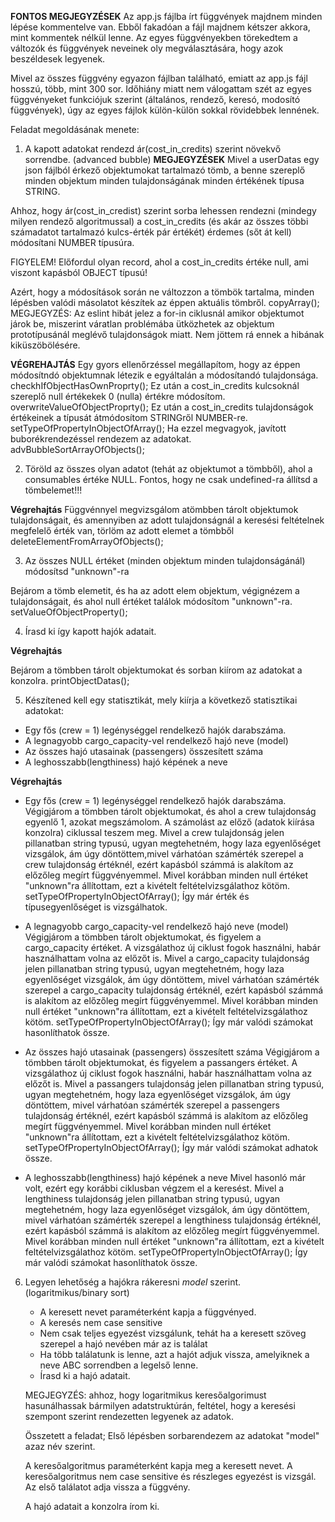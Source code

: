 **FONTOS MEGJEGYZÉSEK**
Az app.js fájlba írt függvények majdnem minden lépése kommentelve van. Ebből fakadóan a fájl majdnem kétszer akkora, mint kommentek nélkül lenne. Az egyes függvényekben törekedtem a változók és függvények neveinek oly megválasztására, hogy azok beszéldesek legyenek.

Mivel az összes függvény egyazon fájlban található, emiatt az app.js fájl hosszú, több, mint 300 sor. Időhiány miatt nem válogattam szét az egyes függvényeket funkciójuk szerint (általános, rendező, keresó, modosító függvények), úgy az egyes fájlok külön-külön sokkal rövidebbek lennének.

Feladat megoldásának menete:

1. A kapott adatokat rendezd ár(cost_in_credits) szerint növekvő sorrendbe. (advanced bubble)
**MEGJEGYZÉSEK**
Mivel a userDatas egy json fájlból érkező objektumokat tartalmazó tömb, a benne szereplő minden objektum minden tulajdonságának  minden értékének típusa STRING.

Ahhoz, hogy ár(cost_in_credist) szerint sorba lehessen rendezni (mindegy milyen rendező algoritmussal) a cost_in_credits (és akár az összes többi számadatot tartalmazó kulcs-érték pár értékét) érdemes (sőt át kell) módosítani NUMBER típusúra.

FIGYELEM! Előfordul olyan record, ahol a cost_in_credits értéke null, ami viszont kapásból OBJECT típusú!

Azért, hogy a módosítások során ne változzon a tömbök tartalma, minden lépésben valódi másolatot készítek az éppen aktuális tömbről.
    copyArray();
    MEGJEGYZÉS: Az eslint hibát jelez a for-in ciklusnál amikor objektumot járok be, miszerint váratlan problémába ütközhetek az objektum prototípusánál meglévő tulajdonságok miatt. Nem jöttem rá ennek a hibának kiküszöbölésére.

**VÉGREHAJTÁS**
Egy gyors ellenőrzéssel megállapítom, hogy az éppen módosítndó objektumnak létezik e egyáltalán a módosítandó tulajdonsága.
    checkhIfObjectHasOwnProprty();
Ez után a cost_in_credits kulcsoknál szereplő null értékekek 0 (nulla) értékre módosítom.
    overwriteValueOfObjectProprty();
Ez után a cost_in_credits tulajdonságok értékeinek a típusát átmódosítom STRINGről NUMBER-re.
    setTypeOfPropertyInObjectOfArray();
Ha ezzel megvagyok, javított buborékrendezéssel rendezem az adatokat.
    advBubbleSortArrayOfObjects();

2. Töröld az összes olyan adatot (tehát az objektumot a tömbből), ahol a consumables értéke NULL. Fontos, hogy ne csak undefined-ra állítsd a tömbelemet!!!

**Végrehajtás**
Függvénnyel megvizsgálom atömbben tárolt objektumok tulajdonságait, és amennyiben az adott tulajdonságnál a keresési feltételnek megfelelő érték van, törlöm az adott elemet a tömbből
    deleteElementFromArrayOfObjects();

3. Az összes NULL értéket (minden objektum minden tulajdonságánál) módosítsd "unknown"-ra

Bejárom a tömb elemetit, és ha az adott elem objektum, végignézem a tulajdonságait, és ahol null értéket találok módosítom "unknown"-ra.
    setValueOfObjectProperty();

4. Írasd ki így kapott hajók adatait.

**Végrehajtás**

Bejárom a tömbben tárolt objektumokat és sorban kiírom az adatokat a konzolra.
    printObjectDatas();

5. Készítened kell egy statisztikát, mely kiírja a következő statisztikai adatokat: 

* Egy fős (crew = 1) legénységgel rendelkező hajók darabszáma.
* A legnagyobb cargo_capacity-vel rendelkező hajó neve (model)
* Az összes hajó utasainak (passengers) összesített száma
* A leghosszabb(lengthiness) hajó képének a neve

**Végrehajtás**

   * Egy fős (crew = 1) legénységgel rendelkező hajók darabszáma.
    Végigjárom a tömbben tárolt objektumokat, és ahol a crew tulajdonság egyenlő 1, azokat megszámolom.
    A számolást az előző (adatok kiírása konzolra) ciklussal teszem meg.
    Mivel a crew tulajdonság jelen pillanatban string typusú, ugyan megtehetném, hogy laza egyenlőséget vizsgálok, ám úgy döntöttem,mivel várhatóan számérték szerepel a crew tulajdonság értéknél, ezért kapásból számmá is alakítom az előzőleg megírt függvényemmel. Mivel korábban minden null értéket "unknown"ra állítottam, ezt a kivételt feltételvizsgálathoz kötöm.
        setTypeOfPropertyInObjectOfArray();
    Így már érték és típusegyenlőséget is vizsgálhatok.

* A legnagyobb cargo_capacity-vel rendelkező hajó neve (model)
    Végigjárom a tömbben tárolt objektumokat, és figyelem a cargo_capacity értéket.
    A vizsgálathoz új ciklust fogok használni, habár használhattam volna az előzőt is.
    Mivel a cargo_capacity tulajdonság jelen pillanatban string typusú, ugyan megtehetném, hogy laza egyenlőséget vizsgálok, ám úgy döntöttem, mivel várhatóan számérték szerepel a cargo_capacity tulajdonság értéknél, ezért kapásból számmá is alakítom az előzőleg megírt függvényemmel. Mivel korábban minden null értéket "unknown"ra állítottam, ezt a kivételt feltételvizsgálathoz kötöm.
        setTypeOfPropertyInObjectOfArray();
    Így már valódi számokat hasonlíthatok össze.

* Az összes hajó utasainak (passengers) összesített száma
    Végigjárom a tömbben tárolt objektumokat, és figyelem a passangers értéket.
    A vizsgálathoz új ciklust fogok használni, habár használhattam volna az előzőt is.
    Mivel a passangers tulajdonság jelen pillanatban string typusú, ugyan megtehetném, hogy laza egyenlőséget vizsgálok, ám úgy döntöttem, mivel várhatóan számérték szerepel a passengers tulajdonság értéknél, ezért kapásból számmá is alakítom az előzőleg megírt függvényemmel. Mivel korábban minden null értéket "unknown"ra állítottam, ezt a kivételt feltételvizsgálathoz kötöm.
        setTypeOfPropertyInObjectOfArray();
    Így már valódi számokat adhatok össze.

* A leghosszabb(lengthiness) hajó képének a neve
    Mivel hasonló már volt, ezért egy korábbi ciklusban végzem el a keresést.
    Mivel a lengthiness tulajdonság jelen pillanatban string typusú, ugyan megtehetném, hogy laza egyenlőséget vizsgálok, ám úgy döntöttem, mivel várhatóan számérték szerepel a lengthiness tulajdonság értéknél, ezért kapásból számmá is alakítom az előzőleg megírt függvényemmel. Mivel korábban minden null értéket "unknown"ra állítottam, ezt a kivételt feltételvizsgálathoz kötöm.
        setTypeOfPropertyInObjectOfArray();
    Így már valódi számokat hasonlíthatok össze.

6. Legyen lehetőség a hajókra rákeresni _model_ szerint. (logaritmikus/binary sort)

    * A keresett nevet paraméterként kapja a függvényed.
    * A keresés nem case sensitive
    * Nem csak teljes egyezést vizsgálunk, tehát ha a keresett szöveg szerepel a hajó nevében már az is találat
    * Ha több találatunk is lenne, azt a hajót adjuk vissza, amelyiknek a neve ABC sorrendben a legelső lenne.
    * Írasd ki a hajó adatait.

    MEGJEGYZÉS: ahhoz, hogy logaritmikus keresőalgorimust hasunálhassak bármilyen adatstruktúrán, feltétel, hogy a keresési szempont szerint rendezetten legyenek az adatok.

    Összetett a feladat;
    Első lépésben sorbarendezem az adatokat "model" azaz név szerint.
    
    A keresőalgoritmus paraméterként kapja meg a keresett nevet.
        A keresőalgoritmus nem case sensitive és részleges egyezést is vizsgál.
        Az első találatot adja vissza a függvény.
    
    A hajó adatait a konzolra írom ki.
